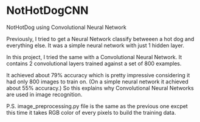 # NotHotDogCNN
NotHotDog using Convolutional Neural Network

Previously, I tried to get a Neural Network classify betweeen a hot dog and everything else. It was a simple neural network with 
just 1 hidden layer. 

In this project, I tried the same with a Convolutional Neural Network. It contains 2 convolutional layers trained against a set of 800 
examples.

It achieved about 79% accuracy which is pretty impressive considering it had only 800 images to train on. (On a simple neural network it achieved
about 55% accuracy.)
So this explains why Convolutional Neural Networks are used in image recognition.

P.S.
image_preprocessing.py file is the same as the previous one excpet this time it takes RGB color of every pixels to build the training data.
